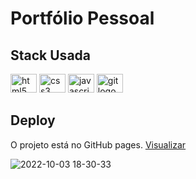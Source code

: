 # Portfólio Pessoal

## Stack Usada 
<div align="left">
  <img src="https://cdn.jsdelivr.net/gh/devicons/devicon/icons/html5/html5-original.svg" height="30" width="42" alt="html5 logo"  />
  <img src="https://cdn.jsdelivr.net/gh/devicons/devicon/icons/css3/css3-original.svg" height="30" width="42" alt="css3 logo"  />
  <img src="https://cdn.jsdelivr.net/gh/devicons/devicon/icons/javascript/javascript-original.svg" height="30" width="42" alt="javascript logo"  />
  <img src="https://cdn.jsdelivr.net/gh/devicons/devicon/icons/git/git-original.svg" height="30" width="42" alt="git logo"  />
</div>

## Deploy 

O projeto está no GitHub pages. [Visualizar](https://lucaskaiquee.github.io/Portfolio-pessoal/)

![2022-10-03 18-30-33](https://user-images.githubusercontent.com/85175643/193688404-bd98656c-f747-4569-b52b-07ab021e1708.gif)
